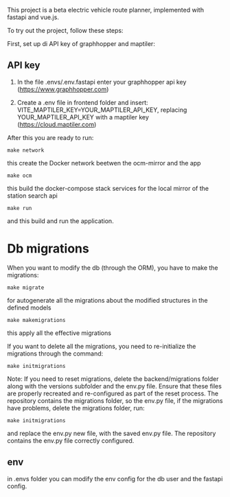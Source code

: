 This project is a beta electric vehicle route planner, implemented with fastapi and vue.js.

To try out the project, follow these steps:

First, set up di API key of graphhopper and maptiler:

## API key

1. In the file .envs/.env.fastapi enter your graphhopper api key (https://www.graphhopper.com)

2. Create a .env file in frontend folder and insert: VITE_MAPTILER_KEY=YOUR_MAPTILER_API_KEY, replacing YOUR_MAPTILER_API_KEY with a maptiler key (https://cloud.maptiler.com)

After this you are ready to run:

```
make network
```
this create the Docker network beetwen the ocm-mirror and the app
```
make ocm
```
this build the docker-compose stack services for the local mirror of the station search api
```
make run
```
and this build and run the application.

# Db migrations

When you want to modify the db (through the ORM), you have to make the migrations:

```
make migrate
```
for autogenerate all the migrations about the modified structures in the defined models

```
make makemigrations
```

this apply all the effective migrations

If you want to delete all the migrations, you need to re-initialize the migrations through the command:

```
make initmigrations
```

Note: If you need to reset migrations, delete the backend/migrations folder along with the versions subfolder and the env.py file. Ensure that these files are properly recreated and re-configured as part of the reset process.
The repository contains the migrations folder, so the env.py file, if the migrations have problems, delete the migrations folder, run:

```
make initmigrations
```

and replace the env.py new file, with the saved env.py file. The repository contains the env.py file correctly configured.

## env

in .envs folder you can modify the env config for the db user and the fastapi config.


